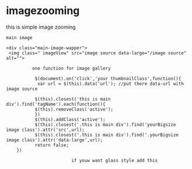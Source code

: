 # imagezooming
this is simple image zooming
<!DOCTYPE html>
<html lang="en">
<head>
    <meta charset="UTF-8">
    <meta http-equiv="X-UA-Compatible" content="IE=edge">
    <meta name="viewport" content="width=device-width, initial-scale=1.0">
    <title>Document</title>
</head>
<body>
    
    main image
   
    <div class="main-image-wapper">
     <img class=" imageView" src="image source data-large="/image source" alt="">
   </div>
  
 
  
                                                                                
              one function for image gallery
                                                                                
               $(document).on('click','your thumbnailClass',function(){
                var url = $(this).data('url'); //put there data-url with image source
           
               $(this).closest('this is main div').find('tagName').each(function(){
               $(this).removeClass('active');
               })
               $(this).addClass('active');
               $(this).closest('.this is main div').find('yourBigsize image class').attr('src',url);
               $(this).closest('.this is main div').find('.yourBigsize image class').attr('data-large',url);
               return false;
        })
                                                                                
 

                                                                                
                                                                                
  <script src="https://cdnjs.cloudflare.com/ajax/libs/jquery/3.4.0/jquery.min.js"></script>
<script src="/zoom/zoomsl.js"></script>                                                                       
                                                                                
                                                                                
                                                                                
   
                             
                             if youw want glass style add this
  <style>
      .glass{
          border-radius: 100px;
          border: 5px solid #fff;
      }
  </style>
  
     
                             
 <script>
        $(document).ready(function () {
            $(".imageView").imagezoomsl({
   
        if you wabt more option add this
                          
               innerzoommagnifier: true,
                classmagnifier: "glass",
                magnifiersize: [200, 200],
                disablewheel: false  //
    
            });
        });
    </script>
  
</body>
</html>
